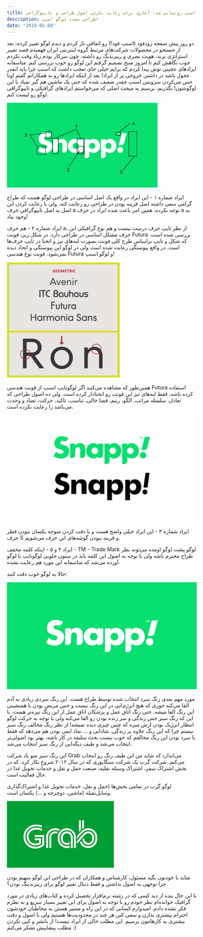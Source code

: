 ```yaml
---
title: لوگوی جدید اسنپ رونمایی شد؛ آغازی برای رعایت نکردن اصول طراحی و تایپو‌گرافی!
description: طراحی مجدد لوگو اسنپ!
date: "2019-02-04"
---
```



دو روز پیش صفحه زود‌فود (اسنپ فود!) رو اتفاقی باز کردم و دیدم لوگو تغییر کرده، بعد از جستجو در محصولات شرکت‌های مرتبط گروه اینترنتی ایران فهمیدم قصد تغییر استراتژی برند، هویت بصری و ریبرندیگ رو داشته.
چون سرکار بودم زیاد وقت نکردم خوب نگاهش کنم تا امروز صبح تصمیم گرفتم این لوگو رو خوب بررسی کنم. متاسفانه ایراد‌های عجیبی توش پیدا کردم که برایم خیلی جای تعجب داشت که اسنپ چرا باید انقدر عجول باشه در داشتن خروجی پر‌ از ایراد!
بعد از اینکه ایراد‌‌ها رو به همکارانم گفتم اونا حس می‌کردن سرویس اسنپ چقدر ضعیف شده که حتی یک ماشین هم گیر نمیاد با این لوگوشون!
بگذریم، برسیم به مبحث اصلی که می‌خواستم ایراد‌های گرافیکی و تایپوگرافی لوگو رو لیست کنم.

![snapp-redesign](./snapp-redesign.jpeg)

ایراد شماره ۱ - این ایراد در واقع یک اصل اساسی در طراحی لوگو هست که طراح گرامی سعی داشته اصل قرینه بودن در طراحی رو رعایت کنه، ولی با رعایت کردن این اصل به اصل تایپوگرافی حرف a توجه نکرده، همین امر باعث شده ایراد در حرف a به وجود بیاد!

ایراد شماره ۲ - هم حرف a، از نظر تایپ حرف درست نیست و هم نوع گرافیکی این حرف مشکل اساسی در طراحی دارد. در شکل زیر، فونت Futura بررسی شده است. که شکل و تایپ براساس طرح کلی فونت بصورت لبه‌های تیز و انحنا در تایپ حرف‌ها است. در واقع پیوستگی رعایت شده است ولی در لوگو این پیوستگی و اتحاد دیده نمی‌شود.
فونت نوع هندسی Futura و لوگو اسنپ!

![futura-font](./futura.jpeg)

همین‌طور که مشاهده می‌کنید اگر لوگو‌تایپ اسنپ از فونت هندسی Futura استفاده کرده باشه، فقط لبه‌های تیز این فونت رو انحنادار کرده است. ولی ده اصول طراحی که تعادل، سلسله مراتب، الگو، ریتم، فضا خالی، تناسب، تاکید، حرکت، تضاد و وحدت می‌باشد را رعایت نکرده است.

![typography](./typography.jpeg)


ایراد شماره ۳ - این ایراد خیلی واضح هست و با دقت کردن متوجه یکسان نبودن قطر حرف S و قرینه نبودن گوشه‌های این حرف می‌شویم.

ایراد ۴ و ۵ - اینکه کلمه مخفف - TM - Trade Mark لوگو پشت لوگو اومده می‌تونه نظر طراح محترم باشه ولی با توجه به اصول این کلمه باید در ستون جلویی لوگو‌تایپ یا لوگو آورده می‌شد که متاسفانه این مورد هم رعایت نشده.

حالا به لوگو خوب دقت کنید:

![snapp-logo](./snapp-logo.jpeg)

مورد مهم بعدی رنگ سرد انتخاب شده توسط طراح هست. این رنگ سردی زیادی به آدم القا می‌کنه جوری که هیچ انرژی‌ایی در این رنگ نیست و حس مریض بودن با همنشینی این رنگ القا میشه. حتی رنگ‌ اتاق عمل و پزشکان اتاق عمل از این رنگ تیره‌تر هست. با این که رنگ سبز حس زندگی و سر زنده بودن رو القا می‌کنه ولی با توجه به حرکت لوگو انتظار انرژیک بودن ازش میره که چنین چیزی دیده نمیشه!
از نظر رنگ مخالف رنگ سبز نیستم چرا که این رنگ علاوه بر زندگی، شادابی و ... نماد ایمن بودن هم می‌دهد که فقط با سرد بودن این رنگ مخالفم که خوب نیست بحث سلیقه در کار باشه، بهتر بود اصولی‌تر انتخاب می‌شد و طیف دیگه‌ایی از رنگ سبز انتخاب می‌شد.

این رنگ سبز منو یاد شرکت Grab می‌اندازد که شاید من این طیف رنگ رو انتخاب می‌کنم. شرکت گرب یک شرکت سنگاپوری که در سال ۲۰۱۲ شروع بکار کرد. که در بخش اشتراک سفر، اشتراک وسیله نقلیه، صنعت حمل و نقل و خدمات تحویل غذا در حال فعالیت است.

لوگو گرب در تمامی بخش‌ها (حمل‌ و نقل، خدمات تحویل غذا و اشتراک‌گذاری وسایل‌نقیله (ماشین، دوچرخه و ...) یکسان است.

![grab-logo](./grab-logo.jpeg)

شاید با خودتون بگید مسئول، کارشناس و همکاران که در طراحی این لوگو سهیم بودن چرا توجهی به اصول نداشتن و فقط دنبال تغییر لوگو برای ریبرندینگ بودن؟

با این حال بنده از دید کسی که در رشته نرم‌افزار تحصیل کرده و کتاب‌های زیادی در مورد گرافیک خوانده‌‌ام نظر خودم رو با توجه به اصول برای این تغییر بسیار سریع و به نظرم فکر نشده دادم.
امیدوارم کسانی که در این راه و مسیر هستن به مخاطبان خودشون احترام بیشتری بذارن و سعی کنن هر چند در محدودیت‌ها هستیم ولی با اصول و دقت بیشتری به کارهامون برسیم.
این مطلب خالی از ایراد نیست! از بانشر و کپی نکردن مطلب پیشاپیش تشکر می‌کنم :)